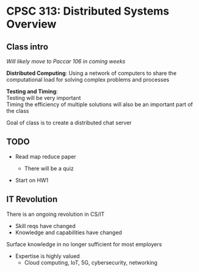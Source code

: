 # CPSC 313: Distributed Systems Overview

## Class intro

*Will likely move to Paccar 106 in coming weeks*

**Distributed Computing**: Using a network of computers to share the computational load for solving complex problems and processes  

**Testing and Timing**:  
Testing will be very important  
Timing the efficiency of multiple solutions will also be an important part of the class

Goal of class is to create a distributed chat server  

## TODO

* Read map reduce paper
  * There will be a quiz

* Start on HW1

## IT Revolution

There is an ongoing revolution in CS/IT

* Skill reqs have changed
* Knowledge and capabilities have changed

Surface knowledge in no longer sufficient for most employers

* Expertise is highly valued
  * Cloud computing, IoT, 5G, cybersecurity, networking
